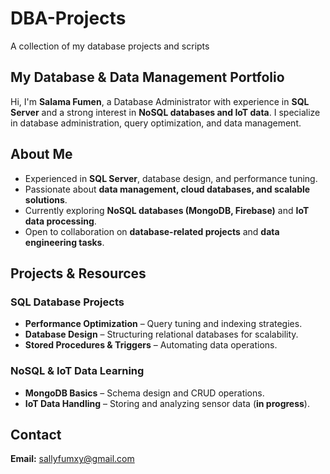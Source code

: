 # DBA-Projects  

A collection of my database projects and scripts  

## My Database & Data Management Portfolio  
Hi, I'm **Salama Fumen**, a Database Administrator with experience in **SQL Server** and a strong interest in **NoSQL databases and IoT data**. I specialize in database administration, query optimization, and data management.  

## About Me  
- Experienced in **SQL Server**, database design, and performance tuning.  
- Passionate about **data management, cloud databases, and scalable solutions**.  
- Currently exploring **NoSQL databases (MongoDB, Firebase)** and **IoT data processing**.  
- Open to collaboration on **database-related projects** and **data engineering tasks**.  

## Projects & Resources  

### SQL Database Projects  
- **Performance Optimization** – Query tuning and indexing strategies.  
- **Database Design** – Structuring relational databases for scalability.  
- **Stored Procedures & Triggers** – Automating data operations.  

### NoSQL & IoT Data Learning  
- **MongoDB Basics** – Schema design and CRUD operations.  
- **IoT Data Handling** – Storing and analyzing sensor data (**in progress**).  

## Contact  
**Email:** sallyfumxy@gmail.com  
